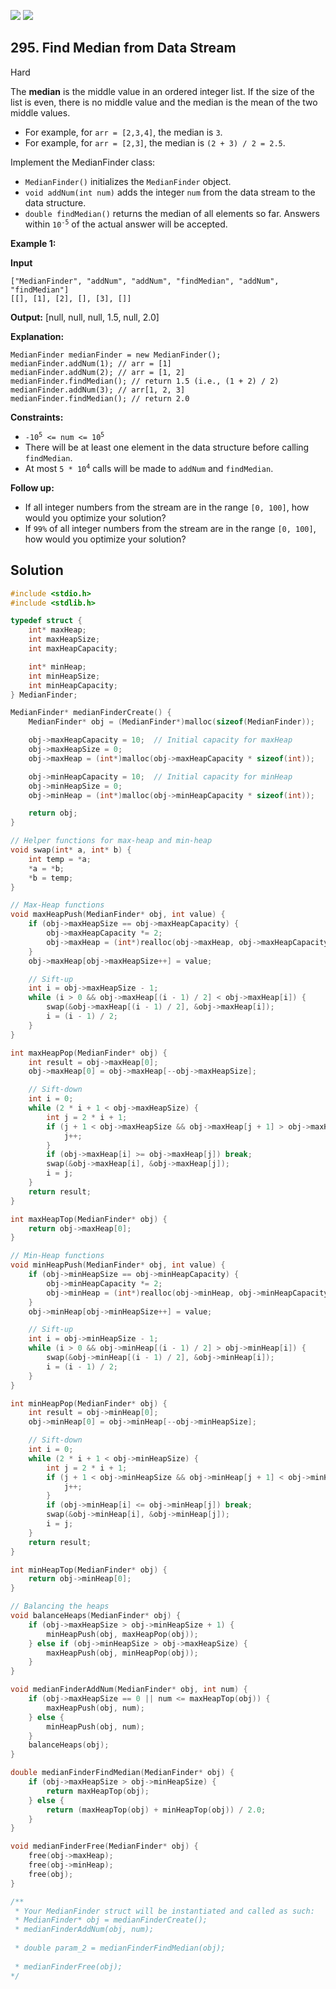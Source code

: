[![](https://img.shields.io/github/stars/javadev/LeetCode-in-All?label=Stars&style=flat-square)](https://github.com/javadev/LeetCode-in-All)
[![](https://img.shields.io/github/forks/javadev/LeetCode-in-All?label=Fork%20me%20on%20GitHub%20&style=flat-square)](https://github.com/javadev/LeetCode-in-All/fork)

## 295\. Find Median from Data Stream

Hard

The **median** is the middle value in an ordered integer list. If the size of the list is even, there is no middle value and the median is the mean of the two middle values.

*   For example, for `arr = [2,3,4]`, the median is `3`.
*   For example, for `arr = [2,3]`, the median is `(2 + 3) / 2 = 2.5`.

Implement the MedianFinder class:

*   `MedianFinder()` initializes the `MedianFinder` object.
*   `void addNum(int num)` adds the integer `num` from the data stream to the data structure.
*   `double findMedian()` returns the median of all elements so far. Answers within <code>10<sup>-5</sup></code> of the actual answer will be accepted.

**Example 1:**

**Input**

    ["MedianFinder", "addNum", "addNum", "findMedian", "addNum", "findMedian"]
    [[], [1], [2], [], [3], []]

**Output:** [null, null, null, 1.5, null, 2.0]

**Explanation:**

    MedianFinder medianFinder = new MedianFinder();
    medianFinder.addNum(1); // arr = [1]
    medianFinder.addNum(2); // arr = [1, 2]
    medianFinder.findMedian(); // return 1.5 (i.e., (1 + 2) / 2)
    medianFinder.addNum(3); // arr[1, 2, 3]
    medianFinder.findMedian(); // return 2.0 

**Constraints:**

*   <code>-10<sup>5</sup> <= num <= 10<sup>5</sup></code>
*   There will be at least one element in the data structure before calling `findMedian`.
*   At most <code>5 * 10<sup>4</sup></code> calls will be made to `addNum` and `findMedian`.

**Follow up:**

*   If all integer numbers from the stream are in the range `[0, 100]`, how would you optimize your solution?
*   If `99%` of all integer numbers from the stream are in the range `[0, 100]`, how would you optimize your solution?

## Solution

```c
#include <stdio.h>
#include <stdlib.h>

typedef struct {
    int* maxHeap;
    int maxHeapSize;
    int maxHeapCapacity;

    int* minHeap;
    int minHeapSize;
    int minHeapCapacity;
} MedianFinder;

MedianFinder* medianFinderCreate() {
    MedianFinder* obj = (MedianFinder*)malloc(sizeof(MedianFinder));

    obj->maxHeapCapacity = 10;  // Initial capacity for maxHeap
    obj->maxHeapSize = 0;
    obj->maxHeap = (int*)malloc(obj->maxHeapCapacity * sizeof(int));

    obj->minHeapCapacity = 10;  // Initial capacity for minHeap
    obj->minHeapSize = 0;
    obj->minHeap = (int*)malloc(obj->minHeapCapacity * sizeof(int));

    return obj;
}

// Helper functions for max-heap and min-heap
void swap(int* a, int* b) {
    int temp = *a;
    *a = *b;
    *b = temp;
}

// Max-Heap functions
void maxHeapPush(MedianFinder* obj, int value) {
    if (obj->maxHeapSize == obj->maxHeapCapacity) {
        obj->maxHeapCapacity *= 2;
        obj->maxHeap = (int*)realloc(obj->maxHeap, obj->maxHeapCapacity * sizeof(int));
    }
    obj->maxHeap[obj->maxHeapSize++] = value;

    // Sift-up
    int i = obj->maxHeapSize - 1;
    while (i > 0 && obj->maxHeap[(i - 1) / 2] < obj->maxHeap[i]) {
        swap(&obj->maxHeap[(i - 1) / 2], &obj->maxHeap[i]);
        i = (i - 1) / 2;
    }
}

int maxHeapPop(MedianFinder* obj) {
    int result = obj->maxHeap[0];
    obj->maxHeap[0] = obj->maxHeap[--obj->maxHeapSize];

    // Sift-down
    int i = 0;
    while (2 * i + 1 < obj->maxHeapSize) {
        int j = 2 * i + 1;
        if (j + 1 < obj->maxHeapSize && obj->maxHeap[j + 1] > obj->maxHeap[j]) {
            j++;
        }
        if (obj->maxHeap[i] >= obj->maxHeap[j]) break;
        swap(&obj->maxHeap[i], &obj->maxHeap[j]);
        i = j;
    }
    return result;
}

int maxHeapTop(MedianFinder* obj) {
    return obj->maxHeap[0];
}

// Min-Heap functions
void minHeapPush(MedianFinder* obj, int value) {
    if (obj->minHeapSize == obj->minHeapCapacity) {
        obj->minHeapCapacity *= 2;
        obj->minHeap = (int*)realloc(obj->minHeap, obj->minHeapCapacity * sizeof(int));
    }
    obj->minHeap[obj->minHeapSize++] = value;

    // Sift-up
    int i = obj->minHeapSize - 1;
    while (i > 0 && obj->minHeap[(i - 1) / 2] > obj->minHeap[i]) {
        swap(&obj->minHeap[(i - 1) / 2], &obj->minHeap[i]);
        i = (i - 1) / 2;
    }
}

int minHeapPop(MedianFinder* obj) {
    int result = obj->minHeap[0];
    obj->minHeap[0] = obj->minHeap[--obj->minHeapSize];

    // Sift-down
    int i = 0;
    while (2 * i + 1 < obj->minHeapSize) {
        int j = 2 * i + 1;
        if (j + 1 < obj->minHeapSize && obj->minHeap[j + 1] < obj->minHeap[j]) {
            j++;
        }
        if (obj->minHeap[i] <= obj->minHeap[j]) break;
        swap(&obj->minHeap[i], &obj->minHeap[j]);
        i = j;
    }
    return result;
}

int minHeapTop(MedianFinder* obj) {
    return obj->minHeap[0];
}

// Balancing the heaps
void balanceHeaps(MedianFinder* obj) {
    if (obj->maxHeapSize > obj->minHeapSize + 1) {
        minHeapPush(obj, maxHeapPop(obj));
    } else if (obj->minHeapSize > obj->maxHeapSize) {
        maxHeapPush(obj, minHeapPop(obj));
    }
}

void medianFinderAddNum(MedianFinder* obj, int num) {
    if (obj->maxHeapSize == 0 || num <= maxHeapTop(obj)) {
        maxHeapPush(obj, num);
    } else {
        minHeapPush(obj, num);
    }
    balanceHeaps(obj);
}

double medianFinderFindMedian(MedianFinder* obj) {
    if (obj->maxHeapSize > obj->minHeapSize) {
        return maxHeapTop(obj);
    } else {
        return (maxHeapTop(obj) + minHeapTop(obj)) / 2.0;
    }
}

void medianFinderFree(MedianFinder* obj) {
    free(obj->maxHeap);
    free(obj->minHeap);
    free(obj);
}

/**
 * Your MedianFinder struct will be instantiated and called as such:
 * MedianFinder* obj = medianFinderCreate();
 * medianFinderAddNum(obj, num);
 
 * double param_2 = medianFinderFindMedian(obj);
 
 * medianFinderFree(obj);
*/
```